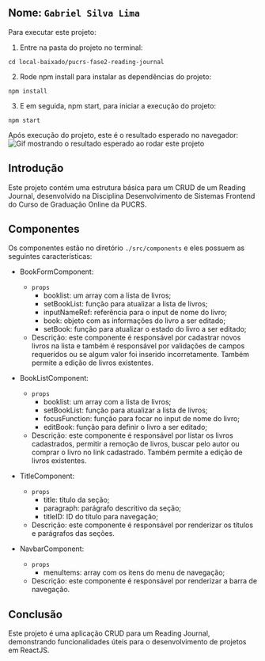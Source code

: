 ## Nome: `Gabriel Silva Lima`

Para executar este projeto:

1. Entre na pasta do projeto no terminal:
```
cd local-baixado/pucrs-fase2-reading-journal
```

2. Rode npm install para instalar as dependências do projeto:
```
npm install
```

3. E em seguida, npm start, para iniciar a execução do projeto:
```
npm start
```

Após execução do projeto, este é o resultado esperado no navegador:
![Gif mostrando o resultado esperado ao rodar este projeto](./docs/project-overview.gif)

## Introdução

Este projeto contém uma estrutura básica para um CRUD de um Reading Journal, desenvolvido na Disciplina Desenvolvimento de Sistemas Frontend do Curso de Graduação Online da PUCRS.

## Componentes

Os componentes estão no diretório `./src/components` e eles possuem as seguintes características:

- BookFormComponent:
  - `props`
    - booklist: um array com a lista de livros;
    - setBookList: função para atualizar a lista de livros;
    - inputNameRef: referência para o input de nome do livro;
    - book: objeto com as informações do livro a ser editado;
    - setBook: função para atualizar o estado do livro a ser editado;
  - Descrição: este componente é responsável por cadastrar novos livros na lista e também é responsável por validações de campos requeridos ou se algum valor foi inserido incorretamente. Também permite a edição de livros existentes.

- BookListComponent:
  - `props`
    - booklist: um array com a lista de livros;
    - setBookList: função para atualizar a lista de livros;
    - focusFunction: função para focar no input de nome do livro;
    - editBook: função para definir o livro a ser editado;
  - Descrição: este componente é responsável por listar os livros cadastrados, permitir a remoção de livros, buscar pelo autor ou comprar o livro no link cadastrado. Também permite a edição de livros existentes.

- TitleComponent:
  - `props`
    - title: título da seção;
    - paragraph: parágrafo descritivo da seção;
    - titleID: ID do título para navegação;
  - Descrição: este componente é responsável por renderizar os títulos e parágrafos das seções.

- NavbarComponent:
  - `props`
    - menuItems: array com os itens do menu de navegação;
  - Descrição: este componente é responsável por renderizar a barra de navegação.

## Conclusão

Este projeto é uma aplicação CRUD para um Reading Journal, demonstrando funcionalidades úteis para o desenvolvimento de projetos em ReactJS.
